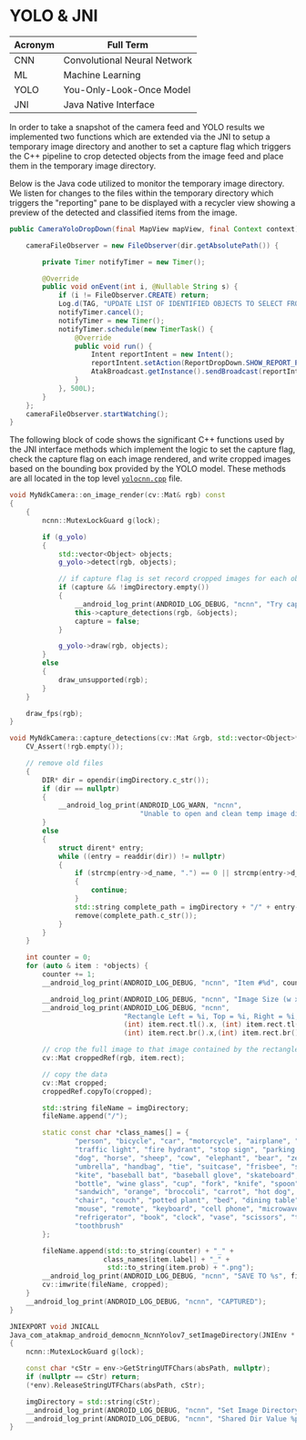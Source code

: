 # YOLO & JNI

| Acronym | Full Term                    |
| ------- | ---------------------------- |
| CNN     | Convolutional Neural Network |
| ML      | Machine Learning             |
| YOLO    | You-Only-Look-Once Model     |
| JNI     | Java Native Interface        |

In order to take a snapshot of the camera feed and YOLO results we implemented two functions which are extended via the JNI to setup a temporary image directory and another to set a capture flag which triggers the C++ pipeline to crop detected objects from the image feed and place them in the temporary image directory. 

Below is the Java code utilized to monitor the temporary image directory. We listen for changes to the files within the temporary directory which triggers the "reporting" pane to be displayed with a recycler view showing a preview of the detected and classified items from the image.

```java
public CameraYoloDropDown(final MapView mapView, final Context context) {

	cameraFileObserver = new FileObserver(dir.getAbsolutePath()) {

        private Timer notifyTimer = new Timer();

        @Override
        public void onEvent(int i, @Nullable String s) {
            if (i != FileObserver.CREATE) return;
            Log.d(TAG, "UPDATE LIST OF IDENTIFIED OBJECTS TO SELECT FROM");
            notifyTimer.cancel();
            notifyTimer = new Timer();
            notifyTimer.schedule(new TimerTask() {
                @Override
                public void run() {
                    Intent reportIntent = new Intent();
                    reportIntent.setAction(ReportDropDown.SHOW_REPORT_PANE);
                    AtakBroadcast.getInstance().sendBroadcast(reportIntent);
                }
            }, 500L);
        }
    };
    cameraFileObserver.startWatching();
}
```

The following block of code shows the significant C++ functions used by the JNI interface methods which implement the logic to set the capture flag, check the capture flag on each image rendered, and write cropped images based on the bounding box provided by the YOLO model. These methods are all located in the top level [`yolocnn.cpp`](../../democnn/app/src/main/jni/yoloncnn.cpp) file.

```c++
void MyNdkCamera::on_image_render(cv::Mat& rgb) const
{
    {
        ncnn::MutexLockGuard g(lock);

        if (g_yolo)
        {
            std::vector<Object> objects;
            g_yolo->detect(rgb, objects);

            // if capture flag is set record cropped images for each object identified
            if (capture && !imgDirectory.empty())
            {
                __android_log_print(ANDROID_LOG_DEBUG, "ncnn", "Try capture");
                this->capture_detections(rgb, &objects);
                capture = false;
            }

            g_yolo->draw(rgb, objects);
        }
        else
        {
            draw_unsupported(rgb);
        }
    }

    draw_fps(rgb);
}

void MyNdkCamera::capture_detections(cv::Mat &rgb, std::vector<Object>* objects) const {
    CV_Assert(!rgb.empty());

    // remove old files
    {
        DIR* dir = opendir(imgDirectory.c_str());
        if (dir == nullptr)
        {
            __android_log_print(ANDROID_LOG_WARN, "ncnn",
                                "Unable to open and clean temp image directory");
        }
        else
        {
            struct dirent* entry;
            while ((entry = readdir(dir)) != nullptr)
            {
                if (strcmp(entry->d_name, ".") == 0 || strcmp(entry->d_name, "..") == 0)
                {
                    continue;
                }
                std::string complete_path = imgDirectory + "/" + entry->d_name;
                remove(complete_path.c_str());
            }
        }
    }

    int counter = 0;
    for (auto & item : *objects) {
        counter += 1;
        __android_log_print(ANDROID_LOG_DEBUG, "ncnn", "Item #%d", counter);

        __android_log_print(ANDROID_LOG_DEBUG, "ncnn", "Image Size (w x h): %d x %d", rgb.cols, rgb.rows);
        __android_log_print(ANDROID_LOG_DEBUG, "ncnn",
                            "Rectangle Left = %i, Top = %i, Right = %i, Bottom = %i",
                            (int) item.rect.tl().x, (int) item.rect.tl().y,
                            (int) item.rect.br().x,(int) item.rect.br().y);

        // crop the full image to that image contained by the rectangle of the region of interest
        cv::Mat croppedRef(rgb, item.rect);

        // copy the data
        cv::Mat cropped;
        croppedRef.copyTo(cropped);

        std::string fileName = imgDirectory;
        fileName.append("/");

        static const char *class_names[] = {
                "person", "bicycle", "car", "motorcycle", "airplane", "bus", "train", "truck", "boat",
                "traffic light", "fire hydrant", "stop sign", "parking meter", "bench", "bird", "cat",
                "dog", "horse", "sheep", "cow", "elephant", "bear", "zebra", "giraffe", "backpack",
                "umbrella", "handbag", "tie", "suitcase", "frisbee", "skis", "snowboard", "sports ball",
                "kite", "baseball bat", "baseball glove", "skateboard", "surfboard", "tennis racket",
                "bottle", "wine glass", "cup", "fork", "knife", "spoon", "bowl", "banana", "apple",
                "sandwich", "orange", "broccoli", "carrot", "hot dog", "pizza", "donut", "cake",
                "chair", "couch", "potted plant", "bed", "dining table", "toilet", "tv", "laptop",
                "mouse", "remote", "keyboard", "cell phone", "microwave", "oven", "toaster", "sink",
                "refrigerator", "book", "clock", "vase", "scissors", "teddy bear", "hair drier",
                "toothbrush"
        };

        fileName.append(std::to_string(counter) + "_" +
                       class_names[item.label] + "_" +
                        std::to_string(item.prob) + ".png");
        __android_log_print(ANDROID_LOG_DEBUG, "ncnn", "SAVE TO %s", fileName.c_str());
        cv::imwrite(fileName, cropped);
    }
    __android_log_print(ANDROID_LOG_DEBUG, "ncnn", "CAPTURED");
}

JNIEXPORT void JNICALL
Java_com_atakmap_android_democnn_NcnnYolov7_setImageDirectory(JNIEnv * env, jobject thiz, jstring absPath)
{
    ncnn::MutexLockGuard g(lock);

    const char *cStr = env->GetStringUTFChars(absPath, nullptr);
    if (nullptr == cStr) return;
    (*env).ReleaseStringUTFChars(absPath, cStr);

    imgDirectory = std::string(cStr);
    __android_log_print(ANDROID_LOG_DEBUG, "ncnn", "Set Image Directory %p", cStr);
    __android_log_print(ANDROID_LOG_DEBUG, "ncnn", "Shared Dir Value %p", imgDirectory.c_str());
}
```

